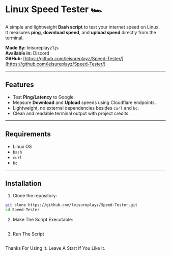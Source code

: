 # Linux Speed Tester 🏎️

A simple and lightweight **Bash script** to test your internet speed on Linux.  
It measures **ping**, **download speed**, and **upload speed** directly from the terminal.

**Made By:** leisureplayz1.js  
**Available in:** Discord  
**GitHub:** [https://github.com/leisureplayz/Speed-Tester/](https://github.com/leisureplayz/Speed-Tester/)

---

## Features

- Test **Ping/Latency** to Google.  
- Measure **Download** and **Upload** speeds using Cloudflare endpoints.  
- Lightweight, no external dependencies besides `curl` and `bc`.  
- Clean and readable terminal output with project credits.  

---

## Requirements

- Linux OS  
- `bash`  
- `curl`  
- `bc`  

---

## Installation

1. Clone the repository:

```bash
git clone https://github.com/leisureplayz/Speed-Tester.git
cd Speed-Tester
```

2. Make The Script Executable:
```bash chmod +x speedtester.sh
```

3. Run The Script
```bash ./speedtester.sh
```

Thanks For Using It. Leave A Start If You Like It.
